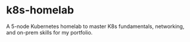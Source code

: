 # k8s-homelab
A 5-node Kubernetes homelab to master K8s fundamentals, networking, and on-prem skills for my portfolio.
